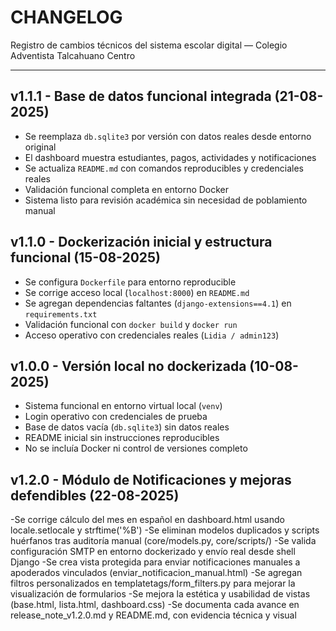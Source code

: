 # CHANGELOG

Registro de cambios técnicos del sistema escolar digital — Colegio Adventista Talcahuano Centro

---

## v1.1.1 - Base de datos funcional integrada (21-08-2025)
- Se reemplaza `db.sqlite3` por versión con datos reales desde entorno original
- El dashboard muestra estudiantes, pagos, actividades y notificaciones
- Se actualiza `README.md` con comandos reproducibles y credenciales reales
- Validación funcional completa en entorno Docker
- Sistema listo para revisión académica sin necesidad de poblamiento manual

## v1.1.0 - Dockerización inicial y estructura funcional (15-08-2025)
- Se configura `Dockerfile` para entorno reproducible
- Se corrige acceso local (`localhost:8000`) en `README.md`
- Se agregan dependencias faltantes (`django-extensions==4.1`) en `requirements.txt`
- Validación funcional con `docker build` y `docker run`
- Acceso operativo con credenciales reales (`Lidia / admin123`)

## v1.0.0 - Versión local no dockerizada (10-08-2025)
- Sistema funcional en entorno virtual local (`venv`)
- Login operativo con credenciales de prueba
- Base de datos vacía (`db.sqlite3`) sin datos reales
- README inicial sin instrucciones reproducibles
- No se incluía Docker ni control de versiones completo

## v1.2.0 - Módulo de Notificaciones y mejoras defendibles (22-08-2025)
-Se corrige cálculo del mes en español en dashboard.html usando locale.setlocale y strftime('%B')
-Se eliminan modelos duplicados y scripts huérfanos tras auditoría manual (core/models.py, core/scripts/)
-Se valida configuración SMTP en entorno dockerizado y envío real desde shell Django
-Se crea vista protegida para enviar notificaciones manuales a apoderados vinculados (enviar_notificacion_manual.html)
-Se agregan filtros personalizados en templatetags/form_filters.py para mejorar la visualización de formularios
-Se mejora la estética y usabilidad de vistas (base.html, lista.html, dashboard.css)
-Se documenta cada avance en release_note_v1.2.0.md y README.md, con evidencia técnica y visual
